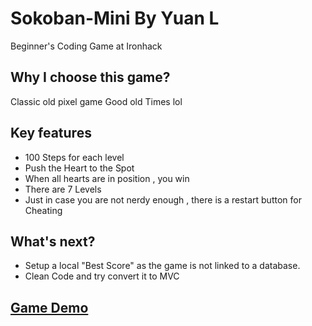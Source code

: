 # Sokoban-Mini By Yuan L

Beginner's Coding Game at Ironhack

## Why I choose this game?
Classic old pixel game 
Good old Times lol

## Key features

- 100 Steps for each level
- Push the Heart to the Spot
- When all hearts are in position , you win 
- There are 7 Levels 
- Just in case you are not nerdy enough , there is a restart button for Cheating 
## What's next?

- Setup a local "Best Score" as the game is not linked to a database.
- Clean Code and try convert it to MVC 

## [Game Demo](https://yuanliuddd.github.io/Sokoban-Mini/)
